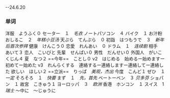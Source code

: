 --24.6.20
### 单词
洋服　ようふく０
セーター　１　*毛衣*
ノートパソコン　４
バイク　１
お汁粉　おしるこ　２　*年糕小豆汤*
天ぷら　てんぷら　０
初詣　はつもうで　３　*新年后首次参拜*
健康　けんこう０
恋愛　れんあい　０
ドラム　１　*连续剧*
相手　あいて３
恋人　こいびと
先輩　せんぱい０
男性　だんせい０
外国人　がいこくじん４
夏　なつ２
==今年==　ことし０
v2　はじめる　始めるー始めますー初めてー始めた
v3　れんらくする　連絡するー連絡しますー連絡してー連絡した
欲しい　ほしい２
==立派==　りっぱ　*美观，杰出*
今度　こんど１
ぜひ　１　*一定*
そろそろ　１　*快要*
まず　１　*先，首先*
ベートーベン　３ *贝多芬*
ショパン　１
故宮　こきゅう１
ヨーロッパ　３　*欧洲*
香港　ホンコン　１
スイス　1 *瑞士*
～中に　～じゅうに